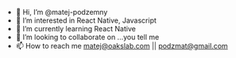 - 👋 Hi, I’m @matej-podzemny
- 👀 I’m interested in React Native, Javascript
- 🌱 I’m currently learning React Native
- 💞️ I’m looking to collaborate on ...you tell me
- 📫 How to reach me matej@oakslab.com || podzmat@gmail.com

